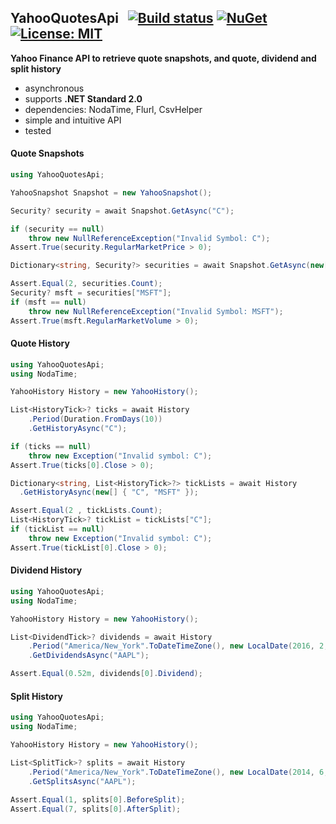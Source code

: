 ## YahooQuotesApi&nbsp;&nbsp; [![Build status](https://ci.appveyor.com/api/projects/status/qx83p28cdqvcpbhm?svg=true)](https://ci.appveyor.com/project/dshe/yahooquotesapi) [![NuGet](https://img.shields.io/nuget/vpre/YahooQuotesApi.svg)](https://www.nuget.org/packages/YahooQuotesApi/) [![License: MIT](https://img.shields.io/badge/License-MIT-yellow.svg)](https://opensource.org/licenses/MIT)

**Yahoo Finance API to retrieve quote snapshots, and quote, dividend and split history**
- asynchronous
- supports **.NET Standard 2.0**
- dependencies: NodaTime, Flurl, CsvHelper
- simple and intuitive API
- tested

#### Quote Snapshots
```csharp
using YahooQuotesApi;

YahooSnapshot Snapshot = new YahooSnapshot();
```
```csharp
Security? security = await Snapshot.GetAsync("C");

if (security == null)
    throw new NullReferenceException("Invalid Symbol: C");
Assert.True(security.RegularMarketPrice > 0);
```
```csharp
Dictionary<string, Security?> securities = await Snapshot.GetAsync(new[] { "C", "MSFT" });

Assert.Equal(2, securities.Count);
Security? msft = securities["MSFT"];
if (msft == null)
    throw new NullReferenceException("Invalid Symbol: MSFT");
Assert.True(msft.RegularMarketVolume > 0);
```
#### Quote History
```csharp
using YahooQuotesApi;
using NodaTime;

YahooHistory History = new YahooHistory();
```
```csharp
List<HistoryTick>? ticks = await History
    .Period(Duration.FromDays(10))
    .GetHistoryAsync("C");

if (ticks == null)
    throw new Exception("Invalid symbol: C");
Assert.True(ticks[0].Close > 0);
```
```csharp
Dictionary<string, List<HistoryTick>?> tickLists = await History
  .GetHistoryAsync(new[] { "C", "MSFT" });

Assert.Equal(2 , tickLists.Count);
List<HistoryTick>? tickList = tickLists["C"];
if (tickList == null)
    throw new Exception("Invalid symbol: C");
Assert.True(tickList[0].Close > 0);
```
#### Dividend History
```csharp
using YahooQuotesApi;
using NodaTime;

YahooHistory History = new YahooHistory();
```
```csharp
List<DividendTick>? dividends = await History
    .Period("America/New_York".ToDateTimeZone(), new LocalDate(2016, 2, 4), new LocalDate(2016, 2, 5))
    .GetDividendsAsync("AAPL");

Assert.Equal(0.52m, dividends[0].Dividend);
```
#### Split History
```csharp
using YahooQuotesApi;
using NodaTime;

YahooHistory History = new YahooHistory();
```
```csharp
List<SplitTick>? splits = await History
    .Period("America/New_York".ToDateTimeZone(), new LocalDate(2014, 6, 8), new LocalDate(2014, 6, 10))
    .GetSplitsAsync("AAPL");
    
Assert.Equal(1, splits[0].BeforeSplit);
Assert.Equal(7, splits[0].AfterSplit);
```
